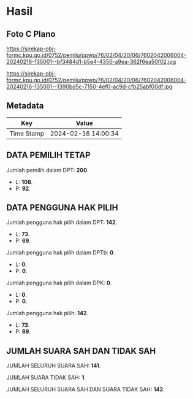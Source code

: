 # Hasil

## Foto C Plano

https://sirekap-obj-formc.kpu.go.id/0752/pemilu/ppwp/76/02/04/20/06/7602042006004-20240216-135001--bf3484d1-b5e4-4350-a9ea-362f6ea50f02.jpg

https://sirekap-obj-formc.kpu.go.id/0752/pemilu/ppwp/76/02/04/20/06/7602042006004-20240216-135001--1390bd5c-7150-4ef0-ac9d-cfb25abf00df.jpg


## Metadata

| Key        | Value               |
| ---------- | ------------------- |
| Time Stamp | 2024-02-16 14:00:34 |


## DATA PEMILIH TETAP

Jumlah pemilih dalam DPT: **200**.
 * L: **108**.
 * P: **92**.

## DATA PENGGUNA HAK PILIH

Jumlah pengguna hak pilih dalam DPT: **142**.
 * L: **73**.
 * P: **69**.

Jumlah pengguna hak pilih dalam DPTb: **0**.
 * L: **0**.
 * P: **0**.

Jumlah pengguna hak pilih dalam DPK: **0**.
 * L: **0**.
 * P: **0**.

Jumlah pengguna hak pilih: **142**.
 * L: **73**.
 * P: **69**.

## JUMLAH SUARA SAH DAN TIDAK SAH

JUMLAH SELURUH SUARA SAH: **141**.

JUMLAH SUARA TIDAK SAH: **1**.

JUMLAH SELURUH SUARA SAH DAN SUARA TIDAK SAH: **142**.



